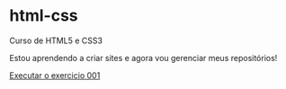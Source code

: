 # html-css
 Curso de HTML5 e CSS3

 Estou aprendendo a criar sites e agora vou gerenciar meus repositórios!

<a href="https://dyulhanocargnin.github.io/html-css/ExerciciosM01/Ex001/index.html">Executar o exercicio 001</a>